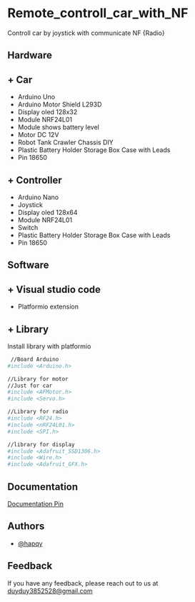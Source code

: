 
# Remote_controll_car_with_NF
Controll car by joystick with communicate NF {Radio}

## Hardware
## + Car
- Arduino Uno
- Arduino Motor Shield L293D
- Display oled 128x32
- Module NRF24L01
- Module shows battery level
- Motor DC 12V
- Robot Tank Crawler Chassis DIY
- Plastic Battery Holder Storage Box Case with Leads
- Pin 18650
## + Controller
- Arduino Nano
- Joystick
- Display oled 128x64
- Module NRF24L01
- Switch
- Plastic Battery Holder Storage Box Case with Leads
- Pin 18650
## Software
## + Visual studio code

- Platformio extension


## + Library

Install library with platformio

```bash
 //Board Arduino 
#include <Arduino.h>

//Library for motor
//Just for car
#include <AFMotor.h>
#include <Servo.h>

//Library for radio
#include <RF24.h>
#include <nRF24L01.h>
#include <SPI.h>

//library for display
#include <Adafruit_SSD1306.h>
#include <Wire.h>
#include <Adafruit_GFX.h>

```

## Documentation

[Documentation Pin](https://github.com/DatVanTay/Remote_controll_car_with_NF/blob/main/Pin.docx)


## Authors

- [@hapqy](https://github.com/DatVanTay)

## Feedback

If you have any feedback, please reach out to us at duyduy3852528@gmail.com
